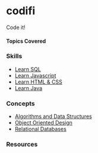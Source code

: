 # codifi
Code it! 


#### Topics Covered

### Skills 
- [Learn SQL](https://www.codecademy.com/learn/learn-sql)
- [Learn Javascript](https://www.codecademy.com/learn/introduction-to-javascript)
- [Learn HTML & CSS](https://www.codecademy.com/learn/learn-html)
- [Learn Java](https://www.codecademy.com/learn/learn-java)

### Concepts
- [Algorithms and Data Structures]()
- [Object Oriented Design]()
- [Relational Databases]()

### Resources 
